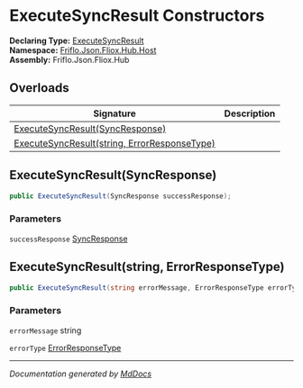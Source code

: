 ﻿<!--  
  <auto-generated>   
    The contents of this file were generated by a tool.  
    Changes to this file may be list if the file is regenerated  
  </auto-generated>   
-->

# ExecuteSyncResult Constructors

**Declaring Type:** [ExecuteSyncResult](../index.md)  
**Namespace:** [Friflo.Json.Fliox.Hub.Host](../../index.md)  
**Assembly:** Friflo.Json.Fliox.Hub

## Overloads

| Signature                                                                                  | Description |
| ------------------------------------------------------------------------------------------ | ----------- |
| [ExecuteSyncResult(SyncResponse)](#executesyncresultsyncresponse)                          |             |
| [ExecuteSyncResult(string, ErrorResponseType)](#executesyncresultstring-errorresponsetype) |             |

## ExecuteSyncResult(SyncResponse)

```csharp
public ExecuteSyncResult(SyncResponse successResponse);
```

### Parameters

`successResponse`  [SyncResponse](../../../Protocol/SyncResponse/index.md)

## ExecuteSyncResult(string, ErrorResponseType)

```csharp
public ExecuteSyncResult(string errorMessage, ErrorResponseType errorType);
```

### Parameters

`errorMessage`  string

`errorType`  [ErrorResponseType](../../../Protocol/ErrorResponseType/index.md)

___

*Documentation generated by [MdDocs](https://github.com/ap0llo/mddocs)*
